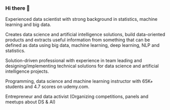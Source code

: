 ### Hi there 👋

Experienced data scientist with strong background in statistics, machine learning and big data.

Creates data science and artificial intelligence solutions, build data-oriented products and extracts useful information from something that can be defined as data using big data, machine learning, deep learning, NLP and statistics.

Solution-driven professional with experience in team leading and designing/implementing technical solutions for data science and artificial intelligence projects.

Programming, data science and machine learning instructor with 65K+ students and 4.7 scores on udemy.com.

Entrepreneur and data activist (Organizing competitions, panels and meetups about DS & AI) 

